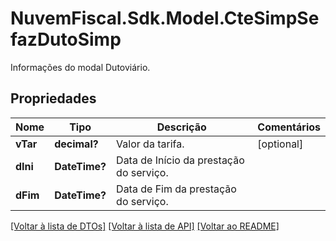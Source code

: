 # NuvemFiscal.Sdk.Model.CteSimpSefazDutoSimp
Informações do modal Dutoviário.

## Propriedades

Nome | Tipo | Descrição | Comentários
------------ | ------------- | ------------- | -------------
**vTar** | **decimal?** | Valor da tarifa. | [optional] 
**dIni** | **DateTime?** | Data de Início da prestação do serviço. | 
**dFim** | **DateTime?** | Data de Fim da prestação do serviço. | 

[[Voltar à lista de DTOs]](../README.md#documentation-for-models) [[Voltar à lista de API]](../README.md#documentation-for-api-endpoints) [[Voltar ao README]](../README.md)

